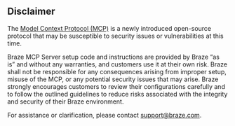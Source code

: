 ## Disclaimer
<!-- Braze Legal must approve any changes to this content. -->
<!-- Note: Keep these comments under this H2 heading to avoid breaking how headings on certain pages are rendered. -->

The [Model Context Protocol (MCP)](https://modelcontextprotocol.io/docs/getting-started/intro) is a newly introduced open-source protocol that may be susceptible to security issues or vulnerabilities at this time.

Braze MCP Server setup code and instructions are provided by Braze “as is” and without any warranties, and customers use it at their own risk. Braze shall not be responsible for any consequences arising from improper setup, misuse of the MCP, or any potential security issues that may arise. Braze strongly encourages customers to review their configurations carefully and to follow the outlined guidelines to reduce risks associated with the integrity and security of their Braze environment.

For assistance or clarification, please contact [support@braze.com](mailto:support@braze.com).
